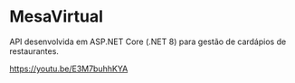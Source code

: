 # MesaVirtual
API desenvolvida em ASP.NET Core (.NET 8) para gestão de cardápios de restaurantes.

https://youtu.be/E3M7buhhKYA
